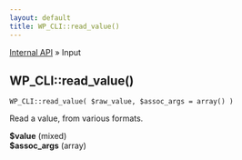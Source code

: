 ```yaml
---
layout: default
title: WP_CLI::read_value()
---
```


<a href="/docs/internal-api/">Internal API</a> &raquo; Input

## WP_CLI::read_value()

    WP_CLI::read_value( $raw_value, $assoc_args = array() )

Read a value, from various formats.

<div>
<strong>$value</strong> (mixed) <br />
<strong>$assoc_args</strong> (array) <br />
</div>



